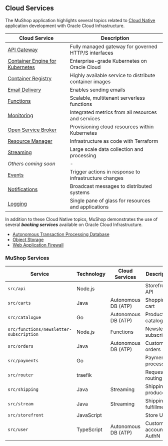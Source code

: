## Cloud Services

The MuShop application highlights several topics related to [Cloud Native](https://www.oracle.com/cloud/cloud-native/) application
development with Oracle Cloud Infrastructure.

| Cloud Service | Description |
|--|--|
| [API Gateway](https://www.oracle.com/cloud/integration/api-platform-cloud/) | Fully managed gateway for governed HTTP/S interfaces |
| [Container Engine for Kubernetes](https://www.oracle.com/cloud/compute/container-engine-kubernetes.html) | Enterprise-grade Kubernetes on Oracle Cloud |
| [Container Registry](https://www.oracle.com/cloud/compute/container-registry.html) | Highly available service to distribute container images |
| [Email Delivery](https://www.oracle.com/cloud/networking/email-delivery.html) | Enables sending emails | 
| [Functions](https://www.oracle.com/cloud-native/functions/) | Scalable, multitenant serverless functions |
| [Monitoring](https://www.oracle.com/cloud/systems-management/monitoring/) | Integrated metrics from all resources and services |
| [Open Service Broker](https://github.com/oracle/oci-service-broker) | Provisioning cloud resources within Kubernetes |
| [Resource Manager](https://www.oracle.com/cloud/systems-management/resource-manager/) | Infrastructure as code with Terraform |
| [Streaming](https://www.oracle.com/big-data/streaming/) | Large scale data collection and processing |
| _Others coming soon_ | - |
| [Events](https://www.oracle.com/cloud-native/events-service/) | Trigger actions in response to infrastructure changes |
| [Notifications](https://www.oracle.com/cloud/systems-management/notifications/) | Broadcast messages to distributed systems |
| [Logging](https://go.oracle.com/LP=78019?elqCampaignId=179851) | Single pane of glass for resources and applications |

In addition to these Cloud Native topics, MuShop demonstrates the use of several
**_backing services_**  available on Oracle Cloud Infrastructure.

- [Autonomous Transaction Processing Database](https://www.oracle.com/database/autonomous-transaction-processing.html)
- [Object Storage](https://www.oracle.com/cloud/storage/object-storage.html)
- [Web Application Firewall](https://www.oracle.com/cloud/security/cloud-services/web-application-firewall.html)

<!-- - [Health Checks](https://www.oracle.com/cloud/networking/health-checks.html) -->

### MuShop Services

| Service | Technology  | Cloud Services | Description |
| --- | --- | --- | --- |
| `src/api` | Node.js   | | Storefront API |
| `src/carts` | Java | Autonomous DB (ATP) | Shopping cart |
| `src/catalogue` | Go | Autonomous DB (ATP) | Product catalogue |
| `src/functions/newsletter-subscription` | Node.js | Functions | Newsletter subscription |
| `src/orders` | Java | Autonomous DB (ATP)   | Customer orders |
| `src/payments` | Go | | Payment processing |
| `src/router` | traefik  |  | Request routing |
| `src/shipping` | Java | Streaming | Shipping producer |
| `src/stream` | Java | Streaming | Shipping fulfillment |
| `src/storefront` | JavaScript  |  | Store UI |
| `src/user` | TypeScript | Autonomous DB (ATP)  | Customer accounts, AuthN |
